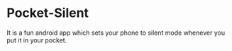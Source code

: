 Pocket-Silent
=============

It is a fun android app which sets your phone to silent mode whenever you put it in your pocket.
